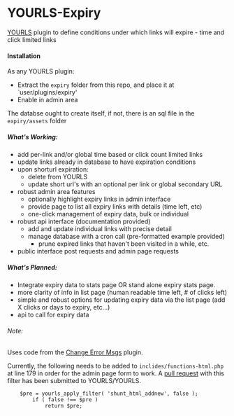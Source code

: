# YOURLS-Expiry
[YOURLS](https://github.com/YOURLS/YOURLS) plugin to define conditions under which links will expire - time and click limited links

#### Installation
As any YOURLS plugin:
-  Extract the `expiry` folder from this repo, and place it at `user/plugins/expiry'
-  Enable in admin area

The databse ought to create itself, if not, there is an sql file in the `expiry/assets` folder
##### What's Working:
-  add per-link and/or global time based or click count limited links
-  update links already in database to have expiration conditions
-  upon shorturl expiration:
    - delete from YOURLS 
    - update short url's with an optional per link or global secondary URL
-  robust admin area features
   - optionally highlight expiry links in admin interface
   - provide page to list all expiry links with details (time left, etc)
   - one-click management of expiry data, bulk or individual
-  robust api interface (documentation provided)
   - add and update individual links with precise detail
   - manage database with a cron call (pre-formatted example provided)
      - prune expired links that haven't been visited in a while, etc.
- public interface post requests and admin page requests

##### What's Planned:
-  Integrate expiry data to stats page OR stand alone expiry stats page.
-  more clarity of info in list page (human readable time left, # of clicks left)
-  simple and robust options for updating expiry data via the list page (add X clicks or days to expiry, etc...)
-  api to call for expiry data

###### Note: 
 Uses code from the [Change Error Msgs](https://github.com/adigitalife/yourls-change-error-messages) plugin.

 Currently, the following needs to be added to `inclides/functions-html.php` at line 179 in order for the admin page form to work. A [pull request](https://github.com/YOURLS/YOURLS/pull/2345/commits/1546416dbefee8f21030f28d165eb14a5ba7eae6) with this filter has been submitted to YOURLS/YOURLS.
```
	$pre = yourls_apply_filter( 'shunt_html_addnew', false );
		if ( false !== $pre )
			return $pre;
```
